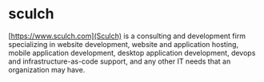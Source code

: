 # sculch

[https://www.sculch.com](Sculch) is a consulting and development firm
specializing in website development, website and application hosting, mobile
application development, desktop application development, devops and
infrastructure-as-code support, and any other IT needs that an organization may
have.
